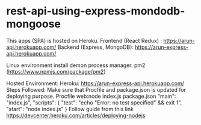 # rest-api-using-express-mondodb-mongoose
This apps (SPA) is hosted on Heroku. Frontend (React Redux) : https://arun-api.herokuapp.com/ Backend (Express, MongoDB): https://arun-express-api.herokuapp.com/

Linux environment
    install demon process manager. pm2 (https://www.npmjs.com/package/pm2)
    
Hosted Environment:
 Heroku: https://arun-express-api.herokuapp.com/
 Steps Followed:
    Make sure that Procfile and package.json is updated for deploying purpose.
    Procfile
    web:node index.js
    package.json
    "main": "index.js",
      "scripts": {
        "test": "echo \"Error: no test specified\" && exit 1",
        "start": "node index.js"
      }
    Follow guide from this link
    https://devcenter.heroku.com/articles/deploying-nodejs
    